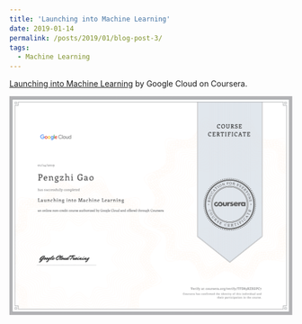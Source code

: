 ```yaml
---
title: 'Launching into Machine Learning'
date: 2019-01-14
permalink: /posts/2019/01/blog-post-3/
tags:
  - Machine Learning
---
```


[Launching into Machine Learning](https://www.coursera.org/learn/launching-machine-learning) by Google Cloud on Coursera.

<div  align="center">
<img src='/images/Launching_into_Machine_Learning.png'>
</div>
